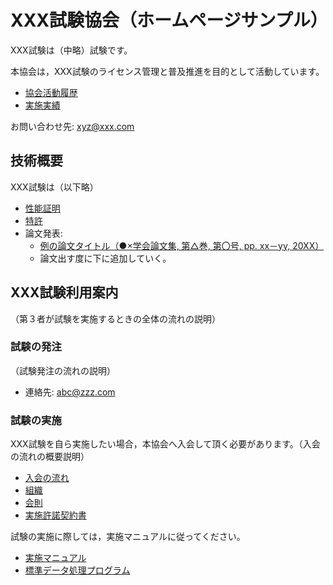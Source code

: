 # XXX試験協会（ホームページサンプル）

XXX試験は（中略）試験です。

本協会は，XXX試験のライセンス管理と普及推進を目的として活動しています。

* [協会活動履歴](dummylink.md)
* [実施実績](dummylink.md)


お問い合わせ先: xyz@xxx.com

## 技術概要

XXX試験は（以下略）

* [性能証明](dummylink.md)
* [特許](dummylink.md)
* 論文発表:
  * [例の論文タイトル（●×学会論文集, 第△巻, 第〇号, pp. xx－yy, 20XX）](dummylink.md)
  * 論文出す度に下に追加していく。

## XXX試験利用案内

（第３者が試験を実施するときの全体の流れの説明）

### 試験の発注

（試験発注の流れの説明）

* 連絡先: abc@zzz.com

### 試験の実施

XXX試験を自ら実施したい場合，本協会へ入会して頂く必要があります。（入会の流れの概要説明）

* [入会の流れ](dummylink.md)
* [組織](dummylink)
* [会則](dummylink.md)
* [実施許諾契約書](dummylink.md)

試験の実施に際しては，実施マニュアルに従ってください。

* [実施マニュアル](dummylink.md)
* [標準データ処理プログラム](dummylink.md)



